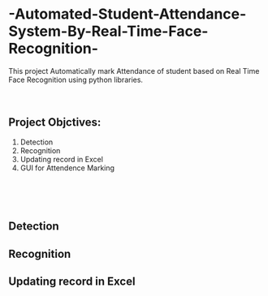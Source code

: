 # -Automated-Student-Attendance-System-By-Real-Time-Face-Recognition-
This project Automatically mark Attendance of student based on Real Time Face Recognition using python libraries.<br /> 
<br />
 <br />
 
<h2>Project Objctives:</h2>
<ol>
  <li>Detection</li>
  <li>Recognition</li>
  <li>Updating record in Excel</li>
  <li>GUI for Attendence Marking</li>
 </ol>
 <br />
 <br />
 <br />
 <h2>Detection</h2>
 <h2>Recognition</h2>
 <h2>Updating record in Excel</h2>

